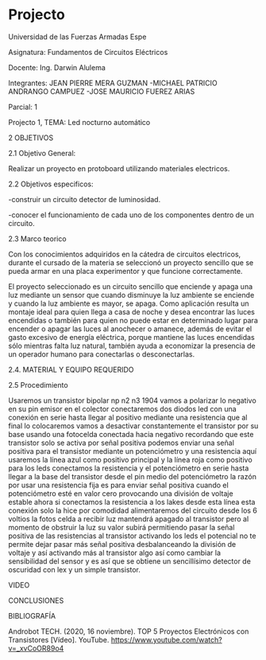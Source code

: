 # Projecto
Universidad de las Fuerzas Armadas Espe

Asignatura: Fundamentos de Circuitos Eléctricos

Docente: Ing. Darwin Alulema

Integrantes: JEAN PIERRE MERA GUZMAN -MICHAEL PATRICIO ANDRANGO CAMPUEZ -JOSE MAURICIO FUEREZ ARIAS

Parcial: 1

Projecto 1, TEMA: Led nocturno automático

2 OBJETIVOS

2.1 Objetivo General:

Realizar un proyecto en protoboard utilizando materiales electricos.

2.2 Objetivos especificos:

-construir un circuito detector de luminosidad.

-conocer el funcionamiento de cada uno de los componentes dentro de un circuito.

2.3 Marco teorico

Con los conocimientos adquiridos en la cátedra de circuitos electricos, durante el cursado de la materia se seleccionó un proyecto sencillo que se 
pueda armar en una placa experimentor y que funcione correctamente.

El proyecto seleccionado es un circuito sencillo que enciende y apaga una luz mediante un sensor que cuando disminuye la luz ambiente se enciende y cuando la 
luz ambiente es mayor, se apaga. Como aplicación resulta un montaje ideal para quien llega a casa de noche y desea encontrar las luces encendidas o también 
para quien no puede estar en determinado lugar para encender o apagar las luces al anochecer o amanece, además de evitar el gasto excesivo de energía
eléctrica, porque mantiene las luces encendidas sólo mientras falta luz natural, también ayuda a economizar la presencia de un operador humano para conectarlas o desconectarlas. 

2.4. MATERIAL Y EQUIPO REQUERIDO


2.5 Procedimiento

Usaremos un transistor bipolar np n2 n3 1904 vamos a polarizar lo negativo en su pin emisor en el colector conectaremos dos diodos led con una conexión en serie hasta llegar al positivo mediante una resistencia que al final lo colocaremos vamos a desactivar constantemente el transistor por su base usando una fotocelda conectada hacia negativo recordando que este transistor solo se activa por señal positiva podemos enviar una señal positiva para el transistor mediante un potenciómetro y una resistencia aquí usaremos la línea azul como positivo principal y la línea roja como positivo para los leds conectamos la resistencia y el potenciómetro en serie hasta llegar a la base del transistor desde el pin medio del potenciómetro la razón por usar una resistencia fija es para enviar señal positiva cuando el potenciómetro esté en valor cero provocando una división de voltaje estable ahora si conectamos la resistencia a los
lakes desde esta línea esta conexión solo la hice por comodidad alimentaremos del circuito desde los 6 voltios la fotos celda a recibir luz mantendrá apagado al transistor pero al momento de obstruir la luz su valor subirá permitiendo pasar la señal positiva de las resistencias al transistor activando los leds el potencial no te permite dejar pasar más señal positiva desbalanceando la división de voltaje y así activando más al transistor algo así como cambiar la sensibilidad del sensor y es así que se obtiene un sencillísimo detector de oscuridad con lex y un simple transistor.

VIDEO



CONCLUSIONES



BIBLIOGRAFÍA

Androbot TECH. (2020, 16 noviembre). TOP 5 Proyectos Electrónicos con Transistores [Vídeo]. YouTube. https://www.youtube.com/watch?v=_xvCoOR89o4


